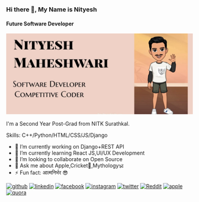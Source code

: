 ### Hi there 👋, My Name is Nityesh
#### Future Software Developer
![Future Software Developer](https://github.com/mnityesh28/mnityesh28/blob/master/Emoji.jpeg?raw=true)

I'm a Second Year Post-Grad from NITK Surathkal.

Skills: C++/Python/HTML/CSS/JS/Django

- 🔭 I’m currently working on Django+REST API 
- 🌱 I’m currently learning React JS,UI/UX Development 
- 👯 I’m looking to collaborate on Open Source 
- 💬 Ask me about Apple,Cricket🏏,Mythology🕉️ 
- ⚡ Fun fact: आत्मनिर्भर 😎 


[<img src='https://cdn.jsdelivr.net/npm/simple-icons@3.0.1/icons/github.svg' alt='github' height='40'>](https://github.com/mnityesh28)  [<img src='https://cdn.jsdelivr.net/npm/simple-icons@3.0.1/icons/linkedin.svg' alt='linkedin' height='40'>](https://www.linkedin.com/in/nityesh-maheshwari-42ab2571/)  [<img src='https://cdn.jsdelivr.net/npm/simple-icons@3.0.1/icons/facebook.svg' alt='facebook' height='40'>](https://www.facebook.com/nityesh.maheshwari)  [<img src='https://cdn.jsdelivr.net/npm/simple-icons@3.0.1/icons/instagram.svg' alt='instagram' height='40'>](https://www.instagram.com/nityesh_maheshwari28/)  [<img src='https://cdn.jsdelivr.net/npm/simple-icons@3.0.1/icons/twitter.svg' alt='twitter' height='40'>](https://twitter.com/mnityesh28)  [<img src='https://cdn.jsdelivr.net/npm/simple-icons@3.0.1/icons/reddit.svg' alt='Reddit' height='40'>](https://www.reddit.com/user/nityesh28)  [<img src='https://cdn.jsdelivr.net/npm/simple-icons@3.0.1/icons/apple.svg' alt='apple' height='40'>](https://www.icloud.com/)  [<img src='https://cdn.jsdelivr.net/npm/simple-icons@3.0.1/icons/quora.svg' alt='quora' height='40'>](https://www.quora.com/profile/Nityesh-Maheshwari)  

